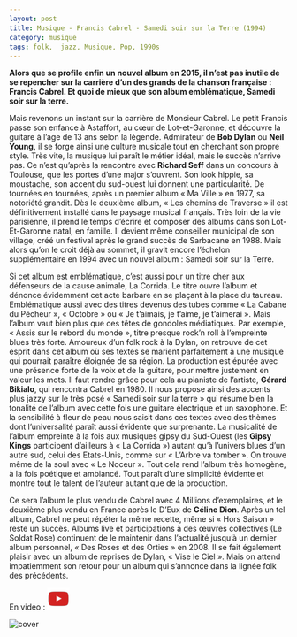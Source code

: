 ```yaml
---
layout: post
title: Musique - Francis Cabrel - Samedi soir sur la Terre (1994)
category: musique
tags: folk,  jazz, Musique, Pop, 1990s
---
```

**Alors que se profile enfin un nouvel album en 2015, il n’est pas inutile de se repencher sur la carrière d’un des grands de la chanson française : Francis Cabrel. Et quoi de mieux que son album emblématique, Samedi soir sur la terre.**

Mais revenons un instant sur la carrière de Monsieur Cabrel. Le petit Francis passe son enfance à Astaffort, au cœur de Lot-et-Garonne, et découvre la guitare à l’age de 13 ans selon la légende. Admirateur de **Bob Dylan** ou **Neil Young,** il se forge ainsi une culture musicale tout en cherchant son propre style. Très vite, la musique lui paraît le métier idéal, mais le succès n’arrive pas. Ce n’est qu’après la rencontre avec **Richard Seff** dans un concours à Toulouse, que les portes d’une major s’ouvrent. Son look hippie, sa moustache, son accent du sud-ouest lui donnent une particularité. De tournées en tournées, après un premier album « Ma Ville » en 1977, sa notoriété grandit. Dès le deuxième album, « Les chemins de Traverse » il est définitivement installé dans le paysage musical français. Très loin de la vie parisienne, il prend le temps d’écrire et composer des albums dans son Lot-Et-Garonne natal, en famille. Il devient même conseiller municipal de son village, créé un festival après le grand succès de Sarbacane en 1988. Mais alors qu’on le croit déjà au sommet, il gravit encore l’échelon supplémentaire en 1994 avec un nouvel album : Samedi soir sur la Terre.

Si cet album est emblématique, c’est aussi pour un titre cher aux défenseurs de la cause animale, La Corrida. Le titre ouvre l’album et dénonce évidemment cet acte barbare en se plaçant à la place du taureau. Emblématique aussi avec des titres devenus des tubes comme « La Cabane du Pêcheur », « Octobre » ou « Je t’aimais, je t’aime, je t’aimerai ». Mais l’album vaut bien plus que ces têtes de gondoles médiatiques. Par exemple, « Assis sur le rebord du monde », titre presque rock’n roll à l’empreinte blues très forte. Amoureux d’un folk rock à la Dylan, on retrouve de cet esprit dans cet album où ses textes se marient parfaitement à une musique qui pourrait paraître éloignée de sa région. La production est épurée avec une présence forte de la voix et de la guitare, pour mettre justement en valeur les mots. Il faut rendre grâce pour cela au pianiste de l’artiste, **Gérard Bikialo**, qui rencontra Cabrel en 1980. Il nous propose ainsi des accents plus jazzy sur le très posé « Samedi soir sur la terre » qui résume bien la tonalité de l’album avec cette fois une guitare électrique et un saxophone. Et la sensibilité à fleur de peau nous saisit dans ces textes avec des thèmes dont l’universalité paraît aussi évidente que surprenante. La musicalité de l’album empreinte à la fois aux musiques gipsy du Sud-Ouest (les **Gipsy Kings** participent d’ailleurs à « La Corrida ») autant qu’à l’univers blues d’un autre sud, celui des Etats-Unis, comme sur « L’Arbre va tomber ». On trouve même de la soul avec « Le Noceur ». Tout cela rend l’album très homogène, à la fois poétique et ambiancé. Tout paraît d’une simplicité évidente et montre tout le talent de l’auteur autant que de la production.

Ce sera l’album le plus vendu de Cabrel avec 4 Millions d’exemplaires, et le deuxième plus vendu en France après le D’Eux de **Céline Dion**. Après un tel album, Cabrel ne peut répéter la même recette, même si « Hors Saison » reste un succès. Albums live et participations à des œuvres collectives (Le Soldat Rose) continuent de le maintenir dans l’actualité jusqu’à un dernier album personnel, « Des Roses et des Orties » en 2008. Il se fait également plaisir avec un album de reprises de Dylan, « Vise le Ciel ». Mais on attend impatiemment son retour pour un album qui s’annonce dans la lignée folk des précédents.

En video : [![video](/images/youtube.png)](https://www.youtube.com/watch?v=lkWqQfdv86o)

![cover](https://filedn.eu/llqi9IBxlYouGRXYG2xlROb/img/2015/cabrelsamedi.jpg)
